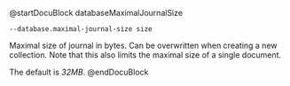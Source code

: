 
@startDocuBlock databaseMaximalJournalSize

`--database.maximal-journal-size size`

Maximal size of journal in bytes. Can be overwritten when creating a new
collection. Note that this also limits the maximal size of a single
document.

The default is *32MB*.
@endDocuBlock
